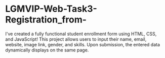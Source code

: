 # LGMVIP-Web-Task3-Registration_from-
I've created a fully functional student enrollment form using HTML, CSS, and JavaScript! This project allows users to input their name, email, website, image link, gender, and skills. Upon submission, the entered data dynamically displays on the same page.
